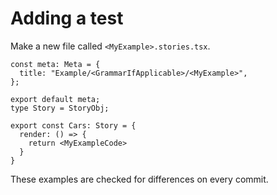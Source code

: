 # Adding a test

Make a new file called `<MyExample>.stories.tsx`.

```tsx
const meta: Meta = {
  title: "Example/<GrammarIfApplicable>/<MyExample>",
};

export default meta;
type Story = StoryObj;

export const Cars: Story = {
  render: () => {
    return <MyExampleCode>
  }
}
```

These examples are checked for differences on every commit.
